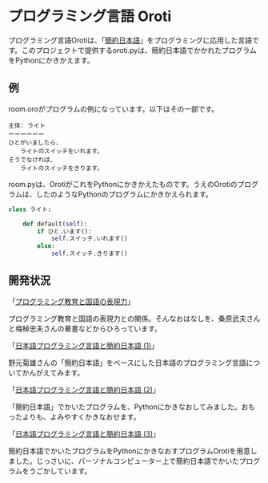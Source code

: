 # プログラミング言語 Oroti

プログラミング言語Orotiは、「[簡約日本語](http://id.nii.ac.jp/1044/00000783/)」をプログラミングに応用した言語です。このプロジェクトで提供するoroti.pyは、簡約日本語でかかれたプログラムをPythonにかきかえます。

## 例

room.oroがプログラムの例になっています。以下はその一部です。

```
主体: ライト
ーーーーーー
ひとがいましたら、
　　ライトのスイッチをいれます。
そうでなければ、
　　ライトのスイッチをきります。
```

room.pyは、OrotiがこれをPythonにかきかえたものです。うえのOrotiのプログラムは、したのようなPythonのプログラムにかきかえられます。

```python
class ライト:

    def default(self):
        if ひと.います():
            self.スイッチ.いれます()
        else:
            self.スイッチ.きります()
```

## 開発状況

「[プログラミング教育と国語の表現力](http://shiki.esrille.com/2019/01/writing.html)」

プログラミング教育と国語の表現力との関係。そんなおはなしを、桑原武夫さんと梅棹忠夫さんの著書などからひろっています。

「[日本語プログラミング言語と簡約日本語 (1)](http://shiki.esrille.com/2019/01/jpnprog.html)」

野元菊雄さんの「簡約日本語」をベースにした日本語のプログラミング言語についてかんがえてみます。

「[日本語プログラミング言語と簡約日本語 (2)](http://shiki.esrille.com/2019/01/jpnprog2.html)」

「簡約日本語」でかいたプログラムを、Pythonにかきなおしてみました。おもったよりも、よみやすくかきなおせます。

「[日本語プログラミング言語と簡約日本語 (3)](http://shiki.esrille.com/2019/01/jpnprog3.html)」

簡約日本語でかいたプログラムをPythonにかきなおすプログラムOrotiを用意しました。じっさいに、パーソナルコンピューター上で簡約日本語でかいたプログラムをうごかしています。
